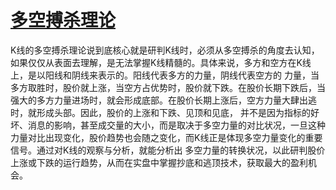 # [多空搏杀理论](https://weread.qq.com/web/reader/de5328a07188d4d6de53636kd3d322001ad3d9446802347)

  K线的多空搏杀理论说到底核心就是研判K线时，必须从多空搏杀的角度去认知，如果仅仅从表面去理解，是无法掌握K线精髓的。具体来说，多方和空方在K线上，是以阳线和阴线来表示的。阳线代表多方的力量，阴线代表空方的
  力量，当多方取胜时，股价就上涨，当空方占优势时，股价就下跌。在股价长期下跌后，当强大的多方力量进场时，就会形成底部。在股价长期上涨后，空方力量大肆出逃时，就形成头部。因此，股价的上涨和下跌、见顶和见底，
  并不是因为指标的好坏、消息的影响，甚至成交量的大小，而是取决于多空力量的对比状况，一旦这种力量对比出现变化，股价趋势也会随之变化，而K线正是体现多空力量变化的重要信号。通过对K线的观察与分析，就能分析出
  多空力量的转换状况，以此研判股价上涨或下跌的运行趋势，从而在实盘中掌握抄底和逃顶技术，获取最大的盈利机会。
